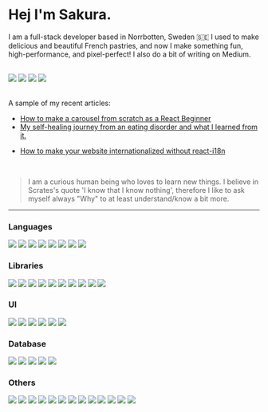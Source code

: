  #  Hej  I'm Sakura.

I am a full-stack developer based in Norrbotten, Sweden 🇸🇪 I used to make delicious and beautiful French pastries, and now I make something fun, high-performance, and pixel-perfect! I also do a bit of writing on Medium.

<br>
 <div style={{display:flex}> 
<a href="https://medium.com/@sito6496t"><img src="https://img.shields.io/badge/Medium-12100E?style=for-the-badge&logo=medium&logoColor=white"/></a>
  <a href="https://www.codewars.com/users/sansan-sakura"><img src="https://img.shields.io/badge/Codewars-B1361E?style=for-the-badge&logo=Codewars&logoColor=white" /></a>
 <a href="https://www.linkedin.com/in/sakura-tanaka-251a36247/"><img src="https://img.shields.io/badge/LinkedIn-0077B5?style=for-the-badge&logo=linkedin&logoColor=white" /></a>
 <a href="https://sakura-tanaka.netlify.app/"><img src="https://img.shields.io/badge/Portfolio-255E63?style=for-the-badge&logo=About.me&logoColor=white" /></a>
 </div>

<br>

A sample of my recent articles:
 -  <a href="https://medium.com/@sito6496t/how-to-make-a-carousel-from-scratch-as-a-react-beginner-a58250aaf1ab">How to make a carousel from scratch as a React Beginner</a>
 -  <a href="https://medium.com/@sito6496t/my-self-healing-journey-from-an-eating-disorder-and-what-i-learned-from-it-3ab86309554e">My self-healing journey from an eating disorder and what I learned from it.</a>
 -  <a href="https://medium.com/@sito6496t/how-to-fetch-multiple-apis-c59fec9076e2"><p>How to make your website internationalized without react-i18n</p></a>


<br>

>   I am a curious human being who loves to learn new things.
>  I believe in Scrates's quote 'I know that I know nothing', therefore I like to ask myself always "Why" to at least understand/know a bit more.
> 

<hr/>

 
<div>
<h3>Languages</h3>
<div style={{display:flex}}>
 <img src="https://img.shields.io/badge/JavaScript-323330?style=for-the-badge&logo=javascript&logoColor=F7DF1E" />
 <img src="https://img.shields.io/badge/TypeScript-007ACC?style=for-the-badge&logo=typescript&logoColor=white" />
 <img src="https://img.shields.io/badge/Node%20js-339933?style=for-the-badge&logo=nodedotjs&logoColor=white" />
  <img src="https://img.shields.io/badge/HTML5-E34F26?style=for-the-badge&logo=html5&logoColor=white" />
 <img src="https://img.shields.io/badge/PHP-777BB4?style=for-the-badge&logo=php&logoColor=white" />
 <img src="https://img.shields.io/badge/Python-FFD43B?style=for-the-badge&logo=python&logoColor=blue" />
 <img src="https://img.shields.io/badge/Pug-E3C29B?style=for-the-badge&logo=pug&logoColor=black" />
 <img src="https://img.shields.io/badge/C-00599C?style=for-the-badge&logo=c&logoColor=white" />


 </div>
</div>


 
 <div>
  <h3>Libraries</h3>
  <div style={{display:flex}}>

   <img src="https://img.shields.io/badge/React-20232A?style=for-the-badge&logo=react&logoColor=61DAFB" />
 <img src="https://img.shields.io/badge/next%20js-000000?style=for-the-badge&logo=nextdotjs&logoColor=white" />
 <img src="https://img.shields.io/badge/Astro-0C1222?style=for-the-badge&logo=astro&logoColor=FDFDFE" />
 <img src="https://img.shields.io/badge/Svelte-4A4A55?style=for-the-badge&logo=svelte&logoColor=FF3E00" />
 <img src="https://img.shields.io/badge/Vue%20js-35495E?style=for-the-badge&logo=vuedotjs&logoColor=4FC08D" />
   <img src="https://img.shields.io/badge/React_Router-CA4245?style=for-the-badge&logo=react-router&logoColor=white" />
<img src="https://img.shields.io/badge/React_Query-FF4154?style=for-the-badge&logo=ReactQuery&logoColor=white" />
<img src="https://img.shields.io/badge/Redux-593D88?style=for-the-badge&logo=redux&logoColor=white" />
   <img src="https://img.shields.io/badge/jQuery-0769AD?style=for-the-badge&logo=jquery&logoColor=white" />
   <img src="https://img.shields.io/badge/ThreeJs-black?style=for-the-badge&logo=three.js&logoColor=white" />
  </div>
 </div>
  <div>
  <h3>UI</h3>
  <div style={{display:flex}}>
      <img src="https://img.shields.io/badge/Tailwind_CSS-38B2AC?style=for-the-badge&logo=tailwind-css&logoColor=white" />
   <img src="https://img.shields.io/badge/Sass-CC6699?style=for-the-badge&logo=sass&logoColor=white" />
     <img src="https://img.shields.io/badge/Material%20UI-007FFF?style=for-the-badge&logo=mui&logoColor=white" />
    <img src="https://img.shields.io/badge/shadcn%2Fui-000000?style=for-the-badge&logo=shadcnui&logoColor=white" />
      <img src="https://img.shields.io/badge/Chakra--UI-319795?style=for-the-badge&logo=chakra-ui&logoColor=white" />
<img src="https://img.shields.io/badge/Bootstrap-563D7C?style=for-the-badge&logo=bootstrap&logoColor=white" />
  </div>
  </div>

  <div>
  <h3>Database</h3>
  <div style={{display:flex}}>
    <img src="https://img.shields.io/badge/Supabase-181818?style=for-the-badge&logo=supabase&logoColor=white" />
    <img src="https://img.shields.io/badge/firebase-ffca28?style=for-the-badge&logo=firebase&logoColor=black" />
 <img src="https://img.shields.io/badge/PostgreSQL-316192?style=for-the-badge&logo=postgresql&logoColor=white" />
 <img src="https://img.shields.io/badge/MySQL-005C84?style=for-the-badge&logo=mysql&logoColor=white" />
 <img src="https://img.shields.io/badge/MongoDB-4EA94B?style=for-the-badge&logo=mongodb&logoColor=white" />

  </div>
 </div>
 
 <div>
  <h3>Others</h3>
  <div style={{display:flex}}>
    <img src="https://img.shields.io/badge/storybook-FF4785?style=for-the-badge&logo=storybook&logoColor=white" />
    <img src="https://img.shields.io/badge/GIT-E44C30?style=for-the-badge&logo=git&logoColor=white" />
   <img src="https://img.shields.io/badge/JWT-000000?style=for-the-badge&logo=JSON%20web%20tokens&logoColor=white" />
   <img src="https://img.shields.io/badge/Webpack-8DD6F9?style=for-the-badge&logo=Webpack&logoColor=white" />
   <img src="https://img.shields.io/badge/Postman-FF6C37?style=for-the-badge&logo=Postman&logoColor=white" />
   <img src="https://img.shields.io/badge/npm-CB3837?style=for-the-badge&logo=npm&logoColor=white" />
   <img src="https://img.shields.io/badge/bun-282a36?style=for-the-badge&logo=bun&logoColor=fbf0df" />
   <img src="https://img.shields.io/badge/Babel-F9DC3E?style=for-the-badge&logo=babel&logoColor=white" />
   <img src="https://img.shields.io/badge/Vite-B73BFE?style=for-the-badge&logo=vite&logoColor=FFD62E" />
    <img src="https://img.shields.io/badge/Docker-2CA5E0?style=for-the-badge&logo=docker&logoColor=white" />
 <img src="https://img.shields.io/badge/hono-E36002?style=for-the-badge&logo=hono&logoColor=white" />
 <img src="https://img.shields.io/badge/VSCode-0078D4?style=for-the-badge&logo=visual%20studio%20code&logoColor=white" />
	  <img src="https://img.shields.io/badge/GraphQl-E10098?style=for-the-badge&logo=graphql&logoColor=white" />
  </div>
 </div>











 	

 
	
 	


	

 
	
	

	
 	
 	
	

	

  
  	
  
  
  			      	 	

  



 






